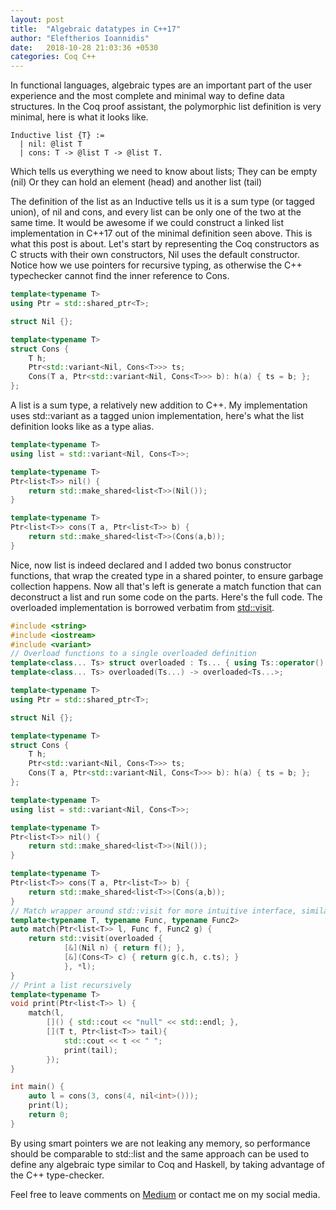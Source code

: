 ```yaml
---
layout: post
title:  "Algebraic datatypes in C++17"
author: "Eleftherios Ioannidis"
date:   2018-10-28 21:03:36 +0530
categories: Coq C++
---
```


In functional languages, algebraic types are an important part of the user experience and the most complete and minimal way to define data structures. In the 
Coq proof assistant, the polymorphic list definition is very minimal, here is what it looks like.

```coq
Inductive list {T} :=
  | nil: @list T
  | cons: T -> @list T -> @list T.
```
Which tells us everything we need to know about lists;
They can be empty (nil)
Or they can hold an element (head) and another list (tail)

The definition of the list as an Inductive tells us it is a sum type (or tagged union), of nil and cons, and every list can be only one of the two at the same time. It would be awesome if we could construct a linked list implementation in C++17 out of the minimal definition seen above. This is what this post is about.
Let's start by representing the Coq constructors as C structs with their own constructors, Nil uses the default constructor. Notice how we use pointers for recursive typing, as otherwise the C++ typechecker cannot find the inner reference to Cons.

```c++
template<typename T>
using Ptr = std::shared_ptr<T>;

struct Nil {};

template<typename T>
struct Cons {
    T h;
    Ptr<std::variant<Nil, Cons<T>>> ts;
    Cons(T a, Ptr<std::variant<Nil, Cons<T>>> b): h(a) { ts = b; };
};
```

A list is a sum type, a relatively new addition to C++. My implementation uses std::variant as a tagged union implementation, here's what the list definition looks like as a type alias.

```c++
template<typename T>
using list = std::variant<Nil, Cons<T>>;

template<typename T>
Ptr<list<T>> nil() {
    return std::make_shared<list<T>>(Nil());
}

template<typename T>
Ptr<list<T>> cons(T a, Ptr<list<T>> b) {
    return std::make_shared<list<T>>(Cons(a,b));
}
```

Nice, now list is indeed declared and I added two bonus constructor functions, that wrap the created type in a shared pointer, to ensure garbage collection happens.
Now all that's left is generate a match function that can deconstruct a list and run some code on the parts. Here's the full code. The overloaded implementation is borrowed verbatim from [std::visit](https://en.cppreference.com/w/cpp/utility/variant/visit).

```c++
#include <string>
#include <iostream>
#include <variant>
// Overload functions to a single overloaded definition
template<class... Ts> struct overloaded : Ts... { using Ts::operator()...; };
template<class... Ts> overloaded(Ts...) -> overloaded<Ts...>;

template<typename T>
using Ptr = std::shared_ptr<T>;

struct Nil {};

template<typename T>
struct Cons {
    T h;
    Ptr<std::variant<Nil, Cons<T>>> ts;
    Cons(T a, Ptr<std::variant<Nil, Cons<T>>> b): h(a) { ts = b; };
};

template<typename T>
using list = std::variant<Nil, Cons<T>>;

template<typename T>
Ptr<list<T>> nil() {
    return std::make_shared<list<T>>(Nil());
}

template<typename T>
Ptr<list<T>> cons(T a, Ptr<list<T>> b) {
    return std::make_shared<list<T>>(Cons(a,b));
}
// Match wrapper around std::visit for more intuitive interface, similar to Coq
template<typename T, typename Func, typename Func2>
auto match(Ptr<list<T>> l, Func f, Func2 g) {
    return std::visit(overloaded {
            [&](Nil n) { return f(); },
            [&](Cons<T> c) { return g(c.h, c.ts); }
            }, *l);
}
// Print a list recursively
template<typename T>
void print(Ptr<list<T>> l) {
    match(l,
        []() { std::cout << "null" << std::endl; },
        [](T t, Ptr<list<T>> tail){ 
            std::cout << t << " "; 
            print(tail); 
        });
}

int main() {
    auto l = cons(3, cons(4, nil<int>()));
    print(l);
    return 0;
}
```

By using smart pointers we are not leaking any memory, so performance should be comparable to std::list and the same approach can be used to define any algebraic type similar to Coq and Haskell, by taking advantage of the C++ type-checker.

Feel free to leave comments on [Medium](https://medium.com/@elefthei_3157/algebraic-types-in-c-17-b831c10bc22) or contact me on my social media.
